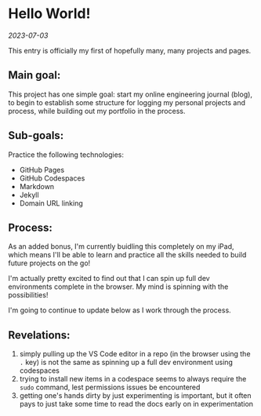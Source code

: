 # Hello World!
*2023-07-03*

This entry is officially my first of hopefully many, many projects and pages.

## Main goal:
This project has one simple goal: start my online engineering journal (blog), to begin to establish some structure for logging my personal projects and process, while building out my portfolio in the process.

## Sub-goals:
Practice the following technologies:
- GitHub Pages
- GitHub Codespaces
- Markdown
- Jekyll
- Domain URL linking

## Process:
As an added bonus, I'm currently buidling this completely on my iPad, which means I'll be able to learn and practice all the skills needed to build future projects on the go!

I'm actually pretty excited to find out that I can spin up full dev environments complete in the browser. My mind is spinning with the possibilities!

I'm going to continue to update below as I work through the process.

## Revelations:
1. simply pulling up the VS Code editor in a repo (in the browser using the `.` key) is not the same as spinning up a full dev environment using codespaces
2. trying to install new items in a codespace seems to always require the `sudo` command, lest permissions issues be encountered
3. getting one's hands dirty by just experimenting is important, but it often pays to just take some time to read the docs early on in experimentation
